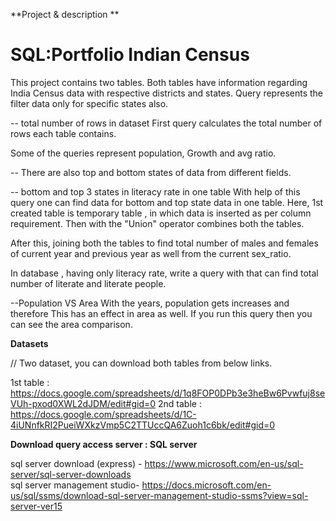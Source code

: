 
**Project & description **

# SQL:Portfolio Indian Census

This project contains two tables. Both tables have 
information regarding India Census data with respective districts and states.
Query represents the filter data only for specific states also.

-- total number of rows in dataset 
First query calculates the total number of rows each table contains. 

Some of the queries represent population, Growth and avg ratio. 

-- There are also top and bottom states of data from different fields. 


-- bottom and top 3 states in literacy rate in one table
With help of this query one can find data for bottom and top state data in 
one table. 
Here, 1st created table is temporary table , in which data is inserted
as per column requirement. Then with the "Union" operator combines both 
the tables. 

After this, joining both the tables to find total number of males and females
of current year and previous year as well from the current sex_ratio. 

In database , having only literacy rate, write a query with that can find 
total number of literate and literate people. 

--Population VS Area
With the years, population gets increases and therefore This has an effect in 
area as well. 
If you run this query then you can see the area comparison. 

**Datasets**

// Two dataset, you can download both tables from below links. 

1st table : https://docs.google.com/spreadsheets/d/1q8FOP0DPb3e3heBw6Pvwfuj8seVUh-pxod0XWL2dJDM/edit#gid=0 
2nd table : https://docs.google.com/spreadsheets/d/1C-4iUNnfkRI2PueiWXkzVmp5C2TTUccQA6Zuoh1c6bk/edit#gid=0 

**Download query access server : SQL server**

sql server download (express) - https://www.microsoft.com/en-us/sql-server/sql-server-downloads  
sql server management studio- https://docs.microsoft.com/en-us/sql/ssms/download-sql-server-management-studio-ssms?view=sql-server-ver15 


